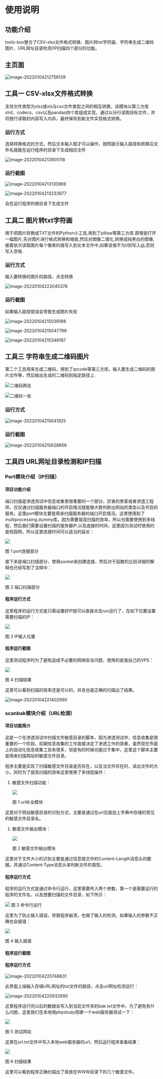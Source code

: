 # 使用说明

## 功能介绍

tools-box整合了CSV-xlsx文件格式转换、图片转txt字符画、字符串生成二维码图片、URL网址目录检测/IP扫描四个部分的功能。

## 主页面

![image-20220104212756139](README.assets/image-20220104212756139.png)

## 工具一 CSV-xlsx文件格式转换

支持文件类型为xlsx或xls与csv文件类型之间的相互转换，该模块以第三方库xlrd、codecs、csv以及pandas四个库组成实现，通过以分行读取目标文件，并将按行读取的内容写入内存，最终保存到新文件实现格式转换。


### 运行方式

选择转换格式的方式，然后文本输入框才可以操作，按照提示输入路径和转换后文件名就能在运行程序的目录下生成相应文件

![image-20220104212805118](README.assets/image-20220104212805118.png)

### 运行截图



![image-20220104213130969](README.assets/image-20220104213130969.png)

![image-20220104213233977](README.assets/image-20220104213233977.png)

会在运行程序的根目录下生成文件

## 工具二 图片转txt字符画

用于把图片转换成TXT文件的Python小工具,用到了pillow等第三方库.原理是打开一幅图片,先对图片进行格式转换和缩放,然后对图像二值化,转换成纯黑白的图像,接着依次读取图片每个像素的值写入到文本文件中,如果该值不为0则写入@,否则写入空格.

### 运行方式

输入要转换的图片的路径，点击转换

![image-20220104222045376](README.assets/image-20220104222045376.png)

### 运行截图

如果输入路径错误会导致生成图片失败

![image-20220104215039188](README.assets/image-20220104215039188.png)

![image-20220104215047799](README.assets/image-20220104215047799.png)

![image-20220104215346187](README.assets/image-20220104215346187.png)

## 工具三 字符串生成二维码图片

第二个工具用来生成二维码，用到了qrcode等第三方库，输入要生成二维码的图片文件等，然后输出生成的二维码到指定路径上.

![二维码两张](README.assets/QTcode.png)

![二维码一张](README.assets/QTcode1.png)

### 运行方式

![image-20220104215641925](README.assets/image-20220104215641925.png)

### 运行截图

![image-20220104215628856](README.assets/image-20220104215628856.png)



## 工具四 URL网址目录检测和IP扫描

### Port模块介绍（IP扫描）

#### 项目功能介绍

端口扫描是渗透测试中信息收集里很重要的一个部分，厉害的黑客或者渗透工程师，仅仅通过扫描服务器端口的开启情况就能够大致判断出网站的类型以及开启的服务。这里port模块主要是用来扫描服务器的端口开启情况。这里使用到了multiprocessing.dummy库，因为需要提高扫描的效率，所以也需要使用到多线程，然后我们需要设置扫描的服务器IP,以及连接的时间，这里因为测试时使用的是校园网，所以这里连接时间可以适当的延长：

![](README.assets\图1.png)

图 1 port连接部分

接下来是端口扫描部分，使用socket来创建连接，然后对于函数的比较详细的解释也已经写到了注释中：

![](README.assets/图2.png)

图 2 端口扫描部分

#### 程序运行方式

这里程序的运行方式是只需设置好IP就可以直接点击run运行了，在如下位置设置需要扫描的IP：

![](README.assets/图3.png)

图 3 IP输入位置

#### 程序运行截图

这里测试程序时为了避免造成不必要的网络安全问题，使用的是我自己的VPS：

![](README.assets/图4.png)

图 4 扫描结果

这里可以看到扫描的效率还是可以的，并且也是正确的扫描出了结果。

![image-20220104221402990](README.assets/image-20220104221402990.png)

### scanbak模块介绍（URL检测）

#### 项目功能简介

这是一个在渗透测试中扫描文件敏感目录的脚本，因为渗透测试中，信息收集是很重要的一个阶段，前期信息收集的工作直接决定了渗透工作的效果，虽然现在市面上的自动化信息收集工具有很多，但是有的时候功能过于集中，这里这个脚本主要是用来扫描网站的敏感文件目录。

程序主要是实现了扫描敏感文件目录是否存在，以及当文件存在时，读出文件的大小，同时为了提高扫描的效率这里使用了多线程操作：

1. 敏感文件扫描功能：

   ![](README.assets/图片1.png)

   图 1 url补全模块

这里对于网站敏感目录的识别方式，主要是通过在url后面加上字典中存储的常见的敏感文件目录名。

1. 敏感文件输出模块：

   ![](README.assets/图片2.png)

   图 2 敏感文件输出模块

这里对于文件大小的识别主要是通过信息报文中的Content-Length消息头的数据。并通过Content-Type消息头来判断文件的类型。

#### 程序运行方式

程序的运行方式是通过命令行运行，这里需要传入两个参数，第一个是需要运行的程序的文件名，以及想要扫描的文件目录，如下所示：

![](README.assets/图片3.png)
图 3 命令行运行

这里为了防止输入错误，导致程序崩溃，也做了输入的检测，如果输入的参数不正确也会报错：

![](README.assets/图片4.png)

图 4 输入报错

#### 程序运行截图

#### 程序运行方式

![image-20220104220748631](README.assets/image-20220104220748631.png)

此界面上端输入存储URL网址的txt文件的路径，点击url网址检测运行：

![image-20220104220932690](README.assets/image-20220104220932690.png)

这里程序运行完以后的数据会写入到当前文件夹的bak.txt文件中，为了避免有什么问题，这里我们在本地用phpstudy搭建一个web服务器测试一下：

![](README.assets/图片5.png)

图 5 测试网站

这里在url.txt文件中写入本地web服务器的url，然后运行程序查看结果：

![](README.assets/图片6.png)

图 6 扫描结果

这里可以看到程序正确扫描出了我放在WWW目录下的几个敏感文件。
